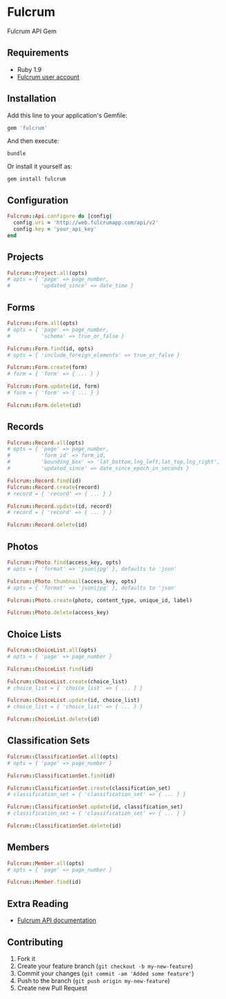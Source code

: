 # Fulcrum

Fulcrum API Gem

## Requirements

* Ruby 1.9
* [Fulcrum user account](https://web.fulcrumapp.com)

## Installation

Add this line to your application's Gemfile:

```ruby
gem 'fulcrum'
```

And then execute:

    bundle

Or install it yourself as:

    gem install fulcrum

## Configuration

```ruby
Fulcrum::Api.configure do |config|
  config.uri = 'http://web.fulcrumapp.com/api/v2'
  config.key = 'your_api_key'
end
```

## Projects

```ruby
Fulcrum::Project.all(opts)
# opts = { 'page' => page_number,
#          'updated_since' => date_time }
```

## Forms

```ruby
Fulcrum::Form.all(opts)
# opts = { 'page' => page_number,
#          'schema' => true_or_false }

Fulcrum::Form.find(id, opts)
# opts = { 'include_foreign_elements' => true_or_false }

Fulcrum::Form.create(form)
# form = { 'form' => { ... } }

Fulcrum::Form.update(id, form)
# form = { 'form' => { ... } }

Fulcrum::Form.delete(id)
```

## Records

```ruby
Fulcrum::Record.all(opts)
# opts = { 'page' => page_number,
#          'form_id' => form_id,
#          'bounding_box' => 'lat_bottom,lng_left,lat_top,lng_right',
#          'updated_since' => date_since_epoch_in_seconds }

Fulcrum::Record.find(id)
Fulcrum::Record.create(record)
# record = { 'record' => { ... } }

Fulcrum::Record.update(id, record)
# record = { 'record' => { ... } }

Fulcrum::Record.delete(id)
```

## Photos

```ruby
Fulcrum::Photo.find(access_key, opts)
# opts = { 'format' => 'json|jpg' }, defaults to 'json'

Fulcrum::Photo.thumbnail(access_key, opts)
# opts = { 'format' => 'json|jpg' }, defaults to 'json'

Fulcrum::Photo.create(photo, content_type, unique_id, label)

Fulcrum::Photo.delete(access_key)
```

## Choice Lists

```ruby
Fulcrum::ChoiceList.all(opts)
# opts = { 'page' => page_number }

Fulcrum::ChoiceList.find(id)

Fulcrum::ChoiceList.create(choice_list)
# choice_list = { 'choice_list' => { ... } }

Fulcrum::ChoiceList.update(id, choice_list)
# choice_list = { 'choice_list' => { ... } }

Fulcrum::ChoiceList.delete(id)
```

## Classification Sets

```ruby
Fulcrum::ClassificationSet.all(opts)
# opts = { 'page' => page_number }

Fulcrum::ClassificationSet.find(id)

Fulcrum::ClassificationSet.create(classification_set)
# classification_set = { 'classification_set' => { ... } }

Fulcrum::ClassificationSet.update(id, classification_set)
# classification_set = { 'classification_set' => { ... } }

Fulcrum::ClassificationSet.delete(id)
```

## Members

```ruby
Fulcrum::Member.all(opts)
# opts = { 'page' => page_number }

Fulcrum::Member.find(id)
```

## Extra Reading

* [Fulcrum API documentation](http://fulcrumapp.com/developers/api/)

## Contributing

1. Fork it
2. Create your feature branch (`git checkout -b my-new-feature`)
3. Commit your changes (`git commit -am 'Added some feature'`)
4. Push to the branch (`git push origin my-new-feature`)
5. Create new Pull Request
